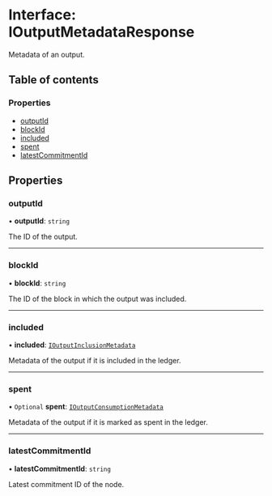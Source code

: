 # Interface: IOutputMetadataResponse

Metadata of an output.

## Table of contents

### Properties

- [outputId](IOutputMetadataResponse.md#outputid)
- [blockId](IOutputMetadataResponse.md#blockid)
- [included](IOutputMetadataResponse.md#included)
- [spent](IOutputMetadataResponse.md#spent)
- [latestCommitmentId](IOutputMetadataResponse.md#latestcommitmentid)

## Properties

### outputId

• **outputId**: `string`

The ID of the output.

___

### blockId

• **blockId**: `string`

The ID of the block in which the output was included.

___

### included

• **included**: [`IOutputInclusionMetadata`](IOutputInclusionMetadata.md)

Metadata of the output if it is included in the ledger.

___

### spent

• `Optional` **spent**: [`IOutputConsumptionMetadata`](IOutputConsumptionMetadata.md)

Metadata of the output if it is marked as spent in the ledger.

___

### latestCommitmentId

• **latestCommitmentId**: `string`

Latest commitment ID of the node.
